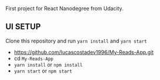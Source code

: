 First project for React Nanodegree from Udacity.

## UI SETUP
Clone this repository and run `yarn install` and `yarn start`

- https://github.com/lucascostadev1996/My-Reads-App.git 
- cd `My-Reads-App`
- `yarn install` or `npm install`
- `yarn start` or `npm start`
